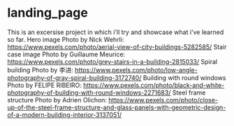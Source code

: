 # landing_page
This is an excersise project in which i'll try and showcase what i've learned so far.
Hero image Photo by Nick Wehrli: https://www.pexels.com/photo/aerial-view-of-city-buildings-5282585/
Stair case image Photo by Guillaume Meurice: https://www.pexels.com/photo/grey-stairs-in-a-building-2815033/
Spiral building Photo by 李进: https://www.pexels.com/photo/low-angle-photography-of-gray-spiral-building-3172740/
Building with round windows Photo by FELIPE RIBEIRO: https://www.pexels.com/photo/black-and-white-photography-of-building-with-round-windows-2271683/
Steel frame structure Photo by Adrien Olichon: https://www.pexels.com/photo/close-up-of-the-steel-frame-structure-and-glass-panels-with-geometric-design-of-a-modern-building-interior-3137051/